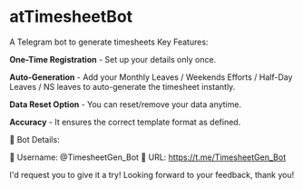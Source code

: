 # atTimesheetBot
A Telegram bot to generate timesheets
Key Features:

**One-Time Registration** - Set up your details only once.

**Auto-Generation** - Add your Monthly Leaves / Weekends Efforts / Half-Day Leaves / NS leaves to auto-generate the timesheet instantly. 

**Data Reset Option** - You can reset/remove your data anytime. 

**Accuracy** - It ensures the correct template format as defined. 


🤖 Bot Details: 

📌 Username: @TimesheetGen_Bot
📌 URL: https://t.me/TimesheetGen_Bot

I'd request you to give it a try! Looking forward to your feedback, thank you! 

